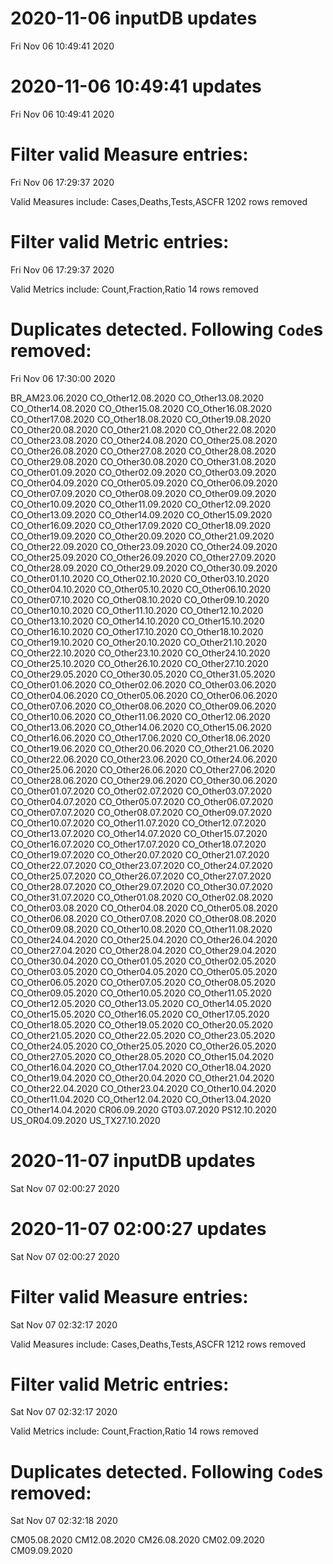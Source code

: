 
# 2020-11-06 inputDB updates 
 Fri Nov 06 10:49:41 2020 


# 2020-11-06 10:49:41 updates 
 Fri Nov 06 10:49:41 2020 


# Filter valid Measure entries: 
 Fri Nov 06 17:29:37 2020 

Valid Measures include: Cases,Deaths,Tests,ASCFR
 1202 rows removed
# Filter valid Metric entries: 
 Fri Nov 06 17:29:37 2020 

Valid Metrics include: Count,Fraction,Ratio
 14 rows removed
# Duplicates detected. Following `Code`s removed: 
 Fri Nov 06 17:30:00 2020 

BR_AM23.06.2020
CO_Other12.08.2020
CO_Other13.08.2020
CO_Other14.08.2020
CO_Other15.08.2020
CO_Other16.08.2020
CO_Other17.08.2020
CO_Other18.08.2020
CO_Other19.08.2020
CO_Other20.08.2020
CO_Other21.08.2020
CO_Other22.08.2020
CO_Other23.08.2020
CO_Other24.08.2020
CO_Other25.08.2020
CO_Other26.08.2020
CO_Other27.08.2020
CO_Other28.08.2020
CO_Other29.08.2020
CO_Other30.08.2020
CO_Other31.08.2020
CO_Other01.09.2020
CO_Other02.09.2020
CO_Other03.09.2020
CO_Other04.09.2020
CO_Other05.09.2020
CO_Other06.09.2020
CO_Other07.09.2020
CO_Other08.09.2020
CO_Other09.09.2020
CO_Other10.09.2020
CO_Other11.09.2020
CO_Other12.09.2020
CO_Other13.09.2020
CO_Other14.09.2020
CO_Other15.09.2020
CO_Other16.09.2020
CO_Other17.09.2020
CO_Other18.09.2020
CO_Other19.09.2020
CO_Other20.09.2020
CO_Other21.09.2020
CO_Other22.09.2020
CO_Other23.09.2020
CO_Other24.09.2020
CO_Other25.09.2020
CO_Other26.09.2020
CO_Other27.09.2020
CO_Other28.09.2020
CO_Other29.09.2020
CO_Other30.09.2020
CO_Other01.10.2020
CO_Other02.10.2020
CO_Other03.10.2020
CO_Other04.10.2020
CO_Other05.10.2020
CO_Other06.10.2020
CO_Other07.10.2020
CO_Other08.10.2020
CO_Other09.10.2020
CO_Other10.10.2020
CO_Other11.10.2020
CO_Other12.10.2020
CO_Other13.10.2020
CO_Other14.10.2020
CO_Other15.10.2020
CO_Other16.10.2020
CO_Other17.10.2020
CO_Other18.10.2020
CO_Other19.10.2020
CO_Other20.10.2020
CO_Other21.10.2020
CO_Other22.10.2020
CO_Other23.10.2020
CO_Other24.10.2020
CO_Other25.10.2020
CO_Other26.10.2020
CO_Other27.10.2020
CO_Other29.05.2020
CO_Other30.05.2020
CO_Other31.05.2020
CO_Other01.06.2020
CO_Other02.06.2020
CO_Other03.06.2020
CO_Other04.06.2020
CO_Other05.06.2020
CO_Other06.06.2020
CO_Other07.06.2020
CO_Other08.06.2020
CO_Other09.06.2020
CO_Other10.06.2020
CO_Other11.06.2020
CO_Other12.06.2020
CO_Other13.06.2020
CO_Other14.06.2020
CO_Other15.06.2020
CO_Other16.06.2020
CO_Other17.06.2020
CO_Other18.06.2020
CO_Other19.06.2020
CO_Other20.06.2020
CO_Other21.06.2020
CO_Other22.06.2020
CO_Other23.06.2020
CO_Other24.06.2020
CO_Other25.06.2020
CO_Other26.06.2020
CO_Other27.06.2020
CO_Other28.06.2020
CO_Other29.06.2020
CO_Other30.06.2020
CO_Other01.07.2020
CO_Other02.07.2020
CO_Other03.07.2020
CO_Other04.07.2020
CO_Other05.07.2020
CO_Other06.07.2020
CO_Other07.07.2020
CO_Other08.07.2020
CO_Other09.07.2020
CO_Other10.07.2020
CO_Other11.07.2020
CO_Other12.07.2020
CO_Other13.07.2020
CO_Other14.07.2020
CO_Other15.07.2020
CO_Other16.07.2020
CO_Other17.07.2020
CO_Other18.07.2020
CO_Other19.07.2020
CO_Other20.07.2020
CO_Other21.07.2020
CO_Other22.07.2020
CO_Other23.07.2020
CO_Other24.07.2020
CO_Other25.07.2020
CO_Other26.07.2020
CO_Other27.07.2020
CO_Other28.07.2020
CO_Other29.07.2020
CO_Other30.07.2020
CO_Other31.07.2020
CO_Other01.08.2020
CO_Other02.08.2020
CO_Other03.08.2020
CO_Other04.08.2020
CO_Other05.08.2020
CO_Other06.08.2020
CO_Other07.08.2020
CO_Other08.08.2020
CO_Other09.08.2020
CO_Other10.08.2020
CO_Other11.08.2020
CO_Other24.04.2020
CO_Other25.04.2020
CO_Other26.04.2020
CO_Other27.04.2020
CO_Other28.04.2020
CO_Other29.04.2020
CO_Other30.04.2020
CO_Other01.05.2020
CO_Other02.05.2020
CO_Other03.05.2020
CO_Other04.05.2020
CO_Other05.05.2020
CO_Other06.05.2020
CO_Other07.05.2020
CO_Other08.05.2020
CO_Other09.05.2020
CO_Other10.05.2020
CO_Other11.05.2020
CO_Other12.05.2020
CO_Other13.05.2020
CO_Other14.05.2020
CO_Other15.05.2020
CO_Other16.05.2020
CO_Other17.05.2020
CO_Other18.05.2020
CO_Other19.05.2020
CO_Other20.05.2020
CO_Other21.05.2020
CO_Other22.05.2020
CO_Other23.05.2020
CO_Other24.05.2020
CO_Other25.05.2020
CO_Other26.05.2020
CO_Other27.05.2020
CO_Other28.05.2020
CO_Other15.04.2020
CO_Other16.04.2020
CO_Other17.04.2020
CO_Other18.04.2020
CO_Other19.04.2020
CO_Other20.04.2020
CO_Other21.04.2020
CO_Other22.04.2020
CO_Other23.04.2020
CO_Other10.04.2020
CO_Other11.04.2020
CO_Other12.04.2020
CO_Other13.04.2020
CO_Other14.04.2020
CR06.09.2020
GT03.07.2020
PS12.10.2020
US_OR04.09.2020
US_TX27.10.2020
# 2020-11-07 inputDB updates 
 Sat Nov 07 02:00:27 2020 


# 2020-11-07 02:00:27 updates 
 Sat Nov 07 02:00:27 2020 


# Filter valid Measure entries: 
 Sat Nov 07 02:32:17 2020 

Valid Measures include: Cases,Deaths,Tests,ASCFR
 1212 rows removed
# Filter valid Metric entries: 
 Sat Nov 07 02:32:17 2020 

Valid Metrics include: Count,Fraction,Ratio
 14 rows removed
# Duplicates detected. Following `Code`s removed: 
 Sat Nov 07 02:32:18 2020 

CM05.08.2020
CM12.08.2020
CM26.08.2020
CM02.09.2020
CM09.09.2020